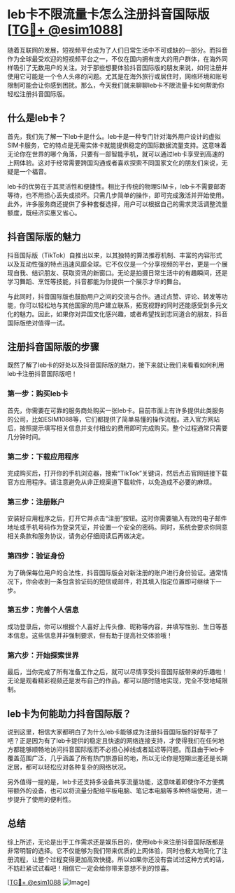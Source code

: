# leb卡不限流量卡怎么注册抖音国际版 [[TG💪+ @esim1088](https://t.me/s/esim1088)]

随着互联网的发展，短视频平台成为了人们日常生活中不可或缺的一部分。而抖音作为全球最受欢迎的短视频平台之一，不仅在国内拥有庞大的用户群体，在海外同样吸引了无数用户的关注。对于那些想要体验抖音国际版的朋友来说，如何注册并使用它可能是一个令人头疼的问题。尤其是在海外旅行或居住时，网络环境和账号限制可能会让你感到困扰。那么，今天我们就来聊聊leb卡不限流量卡如何帮助你轻松注册抖音国际版。

## 什么是leb卡？

首先，我们先了解一下leb卡是什么。leb卡是一种专门针对海外用户设计的虚拟SIM卡服务，它的特点是无需实体卡就能提供稳定的国际数据流量支持。这意味着无论你在世界的哪个角落，只要有一部智能手机，就可以通过leb卡享受到高速的上网体验。这对于经常需要跨国沟通或者喜欢探索不同国家文化的朋友们来说，无疑是一个福音。

leb卡的优势在于其灵活性和便捷性。相比于传统的物理SIM卡，leb卡不需要邮寄等待，也不用担心丢失或损坏。只需几步简单的操作，即可完成激活并开始使用。此外，许多服务商还提供了多种套餐选择，用户可以根据自己的需求灵活调整流量额度，既经济实惠又省心。

## 抖音国际版的魅力

抖音国际版（TikTok）自推出以来，以其独特的算法推荐机制、丰富的内容形式以及互动性强的特点迅速风靡全球。它不仅仅是一个分享视频的平台，更是一个展现自我、结识朋友、获取资讯的新窗口。无论是拍摄日常生活中的有趣瞬间，还是学习舞蹈、烹饪等技能，抖音都能为你提供一个展示才华的舞台。

与此同时，抖音国际版也鼓励用户之间的交流与合作。通过点赞、评论、转发等功能，你可以轻松地与其他国家的用户建立联系，拓宽视野的同时还能感受到多元文化的魅力。因此，如果你对异国文化感兴趣，或者希望找到志同道合的朋友，抖音国际版绝对值得一试。

## 注册抖音国际版的步骤

既然了解了leb卡的好处以及抖音国际版的魅力，接下来就让我们来看看如何利用leb卡注册抖音国际版吧！

### 第一步：购买leb卡

首先，你需要在可靠的服务商处购买一张leb卡。目前市面上有许多提供此类服务的公司，比如ESIM1088等，它们都提供了简单易懂的操作流程。进入官方网站后，按照提示填写相关信息并支付相应的费用即可完成购买。整个过程通常只需要几分钟时间。

### 第二步：下载应用程序

完成购买后，打开你的手机浏览器，搜索“TikTok”关键词，然后点击官网链接下载官方应用程序。请注意避免从非正规渠道下载软件，以免造成不必要的麻烦。

### 第三步：注册账户

安装好应用程序之后，打开它并点击“注册”按钮。这时你需要输入有效的电子邮件地址或手机号码作为登录凭证，并设置一个安全的密码。同时，系统会要求你同意相关条款和服务协议，请务必仔细阅读后再做决定。

### 第四步：验证身份

为了确保每位用户的合法性，抖音国际版会对新注册的账户进行身份验证。通常情况下，你会收到一条包含验证码的短信或邮件，将其填入指定位置即可继续下一步。

### 第五步：完善个人信息

成功登录后，你可以根据个人喜好上传头像、昵称等内容，并填写性别、生日等基本信息。这些信息并非强制要求，但有助于提高社交体验哦！

### 第六步：开始探索世界

最后，当你完成了所有准备工作之后，就可以尽情享受抖音国际版带来的乐趣啦！无论是观看精彩视频还是发布自己的作品，都可以随时随地实现，完全不受地域限制。

## leb卡为何能助力抖音国际版？

说到这里，相信大家都明白了为什么leb卡能够成为注册抖音国际版的好帮手了吧？正是因为有了leb卡提供的稳定且快速的网络连接支持，才使得我们在任何地方都能够顺畅地访问抖音国际版而不必担心掉线或者延迟等问题。而且由于leb卡覆盖范围广泛，几乎涵盖了所有热门旅游目的地，所以无论你是短期出差还是长期定居，都可以轻松应对各种复杂的网络状况。

另外值得一提的是，leb卡还支持多设备共享流量功能，这意味着即使你不方便携带额外的设备，也可以将流量分配给平板电脑、笔记本电脑等多种终端使用，进一步提升了使用的便利性。

## 总结

综上所述，无论是出于工作需求还是娱乐目的，使用leb卡来注册抖音国际版都是非常明智的选择。它不仅能够为我们带来优质的上网体验，同时也极大地简化了注册流程，让整个过程变得更加高效快捷。所以如果你还没有尝试过这种方式的话，不妨赶紧试试看吧！相信它一定会给你带来意想不到的惊喜。

[[TG💪+ @esim1088](https://t.me/s/esim1088) ![Image](https://i.postimg.cc/4NQfJmqS/Snipaste-2025-05-13-00-14-12.png)]